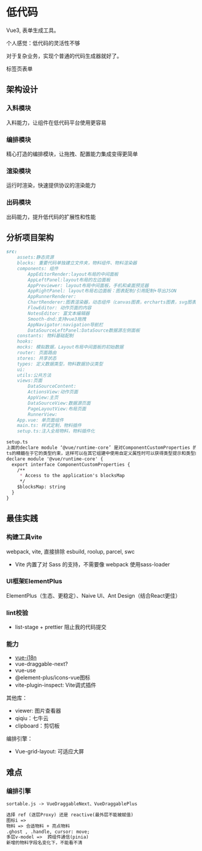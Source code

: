 # 低代码

Vue3, 表单生成工具。

个人感觉：低代码的灵活性不够

对于复杂业务，实现个普通的代码生成器就好了。

标签页表单

## 架构设计

### 入料模块

入料能力，让组件在低代码平台使用更容易

### 编排模块

精心打造的编排模块，让拖拽、配置能力集成变得更简单

### 渲染模块

运行时渲染，快速提供协议的渲染能力

### 出码模块

出码能力，提升低代码的扩展性和性能

## 分析项目架构

```md
src:
    assets:静态资源
    blocks: 重要代码单独建立文件夹，物料组件、物料渲染器
    components: 组件
        AppEditorRender:layout布局的中间面板
        AppLeftPanel:layout布局的左边面板
        AppPreviewer: layout布局中间面板，手机和桌面预览器
        AppRightPanel: layout布局右边面板：图表配制/引用配制+导出JSON
        AppRunnerRenderer:
        ChartRenderer:图表渲染器，动态组件（canvas图表，ercharts图表，svg图表）
        FlowEditor: 动作页面的内容
        NotesEditor: 富文本编辑器
        Smooth-dnd:支持vue3拖拽
        AppNavigator:navigation导航栏
        DataSourceLeftPanel:DataSource数据源左侧面板
    constants: 物料基础配制
    hooks: 
    mocks: 模拟数据，Layout布局中间面板的初始数据
    router: 页面路由
    stores: 共享状态
    types: 定义数据类型，物料数据协议类型
    ui:
    utils:公共方法
    views:页面
        DataSourceContent:
        ActionsView:动作页面
        AppView:主页
        DataSourceView:数据源页面
        PageLayoutView:布局页面
        RunnerView:
    App.vue: 单页面组件
    main.ts: 样式定制，物料插件
    setup.ts:注入全局物料，物料插件化
```

```md
setup.ts
上面的declare module ‘@vue/runtime-core’ 是对ComponentCustomProperties 的一个补充说明，
ts的精髓在于它的类型约束，这样可以在其它组建中使用自定义属性时可以获得类型提示和类型的约束。
declare module '@vue/runtime-core' {
  export interface ComponentCustomProperties {
    /**
     * Access to the application's blocksMap
     */
    $blocksMap: string
  }
}
```

## 最佳实践

### 构建工具vite

webpack, vite, 直接排除 esbuild, roolup, parcel, swc

* Vite 内置了对 Sass 的支持，不需要像 webpack 使用sass-loader

### UI框架ElementPlus

ElementPlus（生态、更稳定）、Naive UI、Ant Design（结合React更佳）

### lint校验

* list-stage + prettier 阻止我的代码提交

### 能力

* [vue-i18n](https://vue-i18n.intlify.dev/)
* vue-draggable-next?
* vue-use
* @element-plus/icons-vue图标
* vite-plugin-inspect: Vite调式插件
<!-- Vite 调试插件，主要用于 可视化检查 Vite 构建和转换过程，帮助开发者分析模块的编译结果、插件中间状态、依赖关系等。 -->

其他库：

* viewer: 图片查看器
* qiqiu：七牛云
* clipboard：剪切板

编排引擎：

* Vue-grid-layout: 可适应大屏

## 难点

### 编排引擎

```md
sortable.js -> VueDraggableNext、VueDraggablePlus

选择 ref (逐层Proxy) 还是 reactive(最外层不能被赋值)
图标i => 
物料 => 合适物料 + 亮点物料
.ghost , .handle, cursor: move;
多层v-model =>  跨组件通信(pinia)
新增的物料字段名变化下，不能看不清
```

